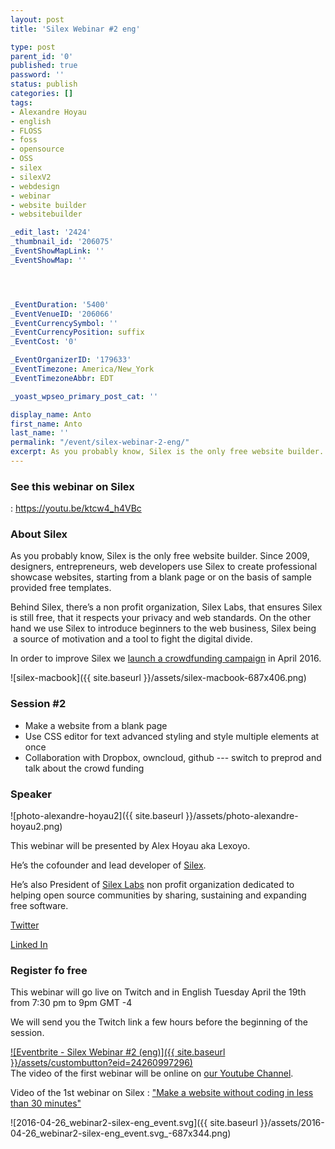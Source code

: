 ```yaml
---
layout: post
title: 'Silex Webinar #2 eng'

type: post
parent_id: '0'
published: true
password: ''
status: publish
categories: []
tags:
- Alexandre Hoyau
- english
- FLOSS
- foss
- opensource
- OSS
- silex
- silexV2
- webdesign
- webinar
- website builder
- websitebuilder

_edit_last: '2424'
_thumbnail_id: '206075'
_EventShowMapLink: ''
_EventShowMap: ''




_EventDuration: '5400'
_EventVenueID: '206066'
_EventCurrencySymbol: ''
_EventCurrencyPosition: suffix
_EventCost: '0'

_EventOrganizerID: '179633'
_EventTimezone: America/New_York
_EventTimezoneAbbr: EDT

_yoast_wpseo_primary_post_cat: ''

display_name: Anto
first_name: Anto
last_name: ''
permalink: "/event/silex-webinar-2-eng/"
excerpt: As you probably know, Silex is the only free website builder. Since 2009, designers, entrepreneurs, web developers use Silex to create professional showcase websites, starting from a blank page or on the basis of sample provided free templates.
---
```


### See this webinar on Silex
: 
https://youtu.be/ktcw4_h4VBc

### **About Silex**

As you probably know, Silex is the only free website builder. Since 2009, designers, entrepreneurs, web developers use Silex to create professional showcase websites, starting from a blank page or on the basis of sample provided free templates.

Behind Silex, there’s a non profit organization, Silex Labs, that ensures Silex is still free, that it respects your privacy and web standards. On the other hand we use Silex to introduce beginners to the web business, Silex being  a source of motivation and a tool to fight the digital divide.

In order to improve Silex we [launch a crowdfunding campaign](https://www.ulule.com/silex-websitebuilder/) in April 2016.

![silex-macbook]({{ site.baseurl }}/assets/silex-macbook-687x406.png)

### **Session #2**

*   Make a website from a blank page
*   Use CSS editor for text advanced styling and style multiple elements at once
*   Collaboration with Dropbox, owncloud, github
--- switch to preprod and talk about the crowd funding

### **Speaker**

![photo-alexandre-hoyau2]({{ site.baseurl }}/assets/photo-alexandre-hoyau2.png)

This webinar will be presented by Alex Hoyau aka Lexoyo.

He’s the cofounder and lead developer of [Silex](https://www.silex.me/).

He’s also President of [Silex Labs](https://www.silexlabs.org/) non profit organization dedicated to helping open source communities by sharing, sustaining and expanding free software.

[Twitter](https://twitter.com/lexoyo)

[Linked In](https://linkedin.com/in/webappdev)

### **Register fo free**

This webinar will go live on Twitch and in English Tuesday April the 19th from 7:30 pm to 9pm GMT -4

We will send you the Twitch link a few hours before the beginning of the session.


[![Eventbrite - Silex Webinar #2 (eng)]({{ site.baseurl }}/assets/custombutton?eid=24260997296)](http://www.eventbrite.fr/e/billets-silex-webinar-2-eng-24260997296?ref=ebtn)  
The video of the first webinar will be online on [our Youtube Channel](https://www.youtube.com/user/Silexlabs).

Video of the 1st webinar on Silex
: ["Make a website without coding in less than 30 minutes"](https://youtu.be/LZl_owOFQLQ)

![2016-04-26_webinar2-silex-eng_event.svg]({{ site.baseurl }}/assets/2016-04-26_webinar2-silex-eng_event.svg_-687x344.png)